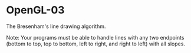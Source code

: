 # OpenGL-03
The Bresenham's line drawing algorithm.
<p></p>
<p>Note: Your programs must be able to handle lines with any two endpoints (bottom to top, top to bottom, left to right, and right to left) with all slopes.

